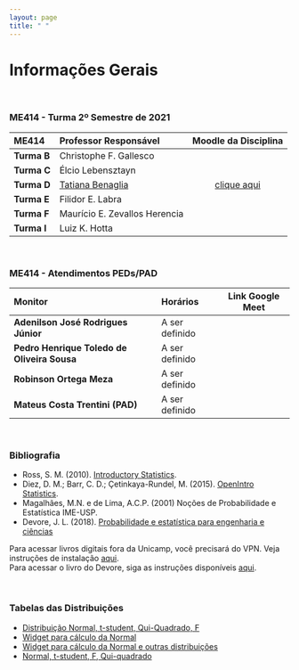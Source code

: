 ```yaml
---
layout: page
title: " "
---
```


# Informações Gerais

<br/>

### ME414 - Turma 2º Semestre de 2021

| ME414        | Professor Responsável        |  Moodle da Disciplina |  
|:-----------------|:-------------------------------------|:-----------------------------:|
| **Turma B**      | Christophe F. Gallesco   |      |
| **Turma C**      | Élcio Lebensztayn        |      |
| **Turma D**      | [Tatiana Benaglia](https://www.ime.unicap.br/~tatiana) |  [clique aqui](https://moodle.ggte.unicamp.br/course/view.php?id=9496) |
| **Turma E**      | Filidor E. Labra |      |
| **Turma F**      | Maurício E. Zevallos Herencia  |      |
| **Turma I**      | Luiz K. Hotta   |      |


<br />

### ME414 - Atendimentos PEDs/PAD

| Monitor        | Horários        |  Link Google Meet |  
|:----------------|:-------------------------------------|:-----------------------------:|
| **Adenilson José Rodrigues Júnior**      | A ser definido  |      |
| **Pedro Henrique Toledo de Oliveira Sousa**      | A ser definido  |      |
| **Robinson Ortega Meza**  | A ser definido  |      |
| **Mateus Costa Trentini (PAD)** | A ser definido  |      |


<br />



### Bibliografia

* Ross, S. M. (2010). [Introductory Statistics](http://www.sciencedirect.com/science/book/9780123743886).
* Diez, D. M.; Barr, C. D.; Çetinkaya-Rundel, M. (2015). [OpenIntro Statistics](https://leanpub.com/openintro-statistics).
* Magalhães, M.N. e de Lima, A.C.P. (2001) Noções de Probabilidade e Estatística IME-USP.
* Devore, J. L. (2018). [Probabilidade e estatística para engenharia e ciências](	http://acervus.unicamp.br/index.asp?codigo_sophia=1138563)

Para acessar livros digitais fora da Unicamp, você precisará do VPN. Veja instruções de instalação [aqui](http://www.ccuec.unicamp.br/ccuec/acesso_remoto_vpn). <br />
Para acessar o livro do Devore, siga as instruções disponíveis [aqui](https://www.biblioteca.fea.unicamp.br/sites/biblioteca/files/GuiaDeAcessoAosE-booksCengage.pdf).

<br />

### Tabelas das Distribuições

* [Distribuição Normal, t-student, Qui-Quadrado, F](Tabelas-impressao.pdf)
* [Widget para cálculo da Normal](https://www.wolframalpha.com/widgets/gallery/view.jsp?id=9bd010a31f27d2500aede72eb5852af2)
* [Widget para cálculo da Normal e outras distribuições](https://gallery.shinyapps.io/dist_calc/)
* [Normal, t-student, F, Qui-quadrado](http://www.bertolo.pro.br/FinEst/Estatistica/DistribuicaoProbabilidades2/normal/index.html)
